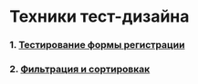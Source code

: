 # Техники тест-дизайна

### 1. [Тестирование формы регистрации](https://docs.google.com/spreadsheets/d/1pK5M2Xv-E7-1u7Hrw8f10OfIqEqwjERz1YSb519fu-0/edit?usp=sharing)

### 2. [Фильтрация и сортировкак](https://docs.google.com/spreadsheets/d/1pK5M2Xv-E7-1u7Hrw8f10OfIqEqwjERz1YSb519fu-0/edit?usp=sharing)
